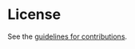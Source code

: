 # License

See the
[guidelines for contributions](https://github.com/dr2lopez/qi-multiplane-arch/blob/main/CONTRIBUTING.md).
